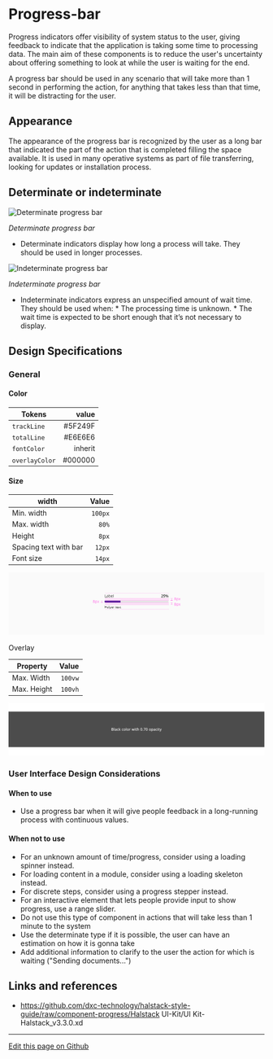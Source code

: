 # Progress-bar

Progress indicators offer visibility of system status to the user, giving feedback to indicate that the application is taking some time to processing data. The main aim of these components is to reduce the user's uncertainty about offering something to look at while the user is waiting for the end.

A progress bar should be used in any scenario that will take more than 1 second in performing the action, for anything that takes less than that time, it will be distracting for the user.

## Appearance

The appearance of the progress bar is recognized by the user as a long bar that indicated the part of the action that is completed filling the space available. It is used in many operative systems as part of file transferring, looking for updates or installation process.

## Determinate or indeterminate   
 
![Determinate progress bar](images/progress_determinate.png)

_Determinate progress bar_

* Determinate indicators display how long a process will take. They should be used in longer processes.

![Indeterminate progress bar](images/progress_indeterminate.png)

_Indeterminate progress bar_

* Indeterminate indicators express an unspecified amount of wait time. They should be used when:
        * The processing time is unknown.
        * The wait time is expected to be short enough that it’s not necessary to display.   


## Design Specifications

### General

#### Color

| Tokens         | value         |
| ------------   | ------------: |
| `trackLine`    |     #5F249F   |
| `totalLine`    |     #E6E6E6   |
| `fontColor`    |     inherit   |
| `overlayColor` |     #000000   |

#### Size

| width                 |   Value |
| --------------------- | ------: |
| Min. width            | `100px` |
| Max. width            |   `80%` |
| Height                |   `8px` |
| Spacing text with bar |  `12px` |
| Font size             |  `14px` |

![Specifications for progress bar component](images/progressbar_specs.png)

Overlay

| Property    |   Value |
| ----------- | ------: |
| Max. Width  | `100vw` |
| Max. Height | `100vh` |

![Theaming for progress bar component](images/progressbar_overlay.png)

### User Interface Design Considerations

#### When to use
* Use a progress bar when it will give people feedback in a long-running process with continuous values.

#### When not to use
* For an unknown amount of time/progress, consider using a loading spinner instead.
* For loading content in a module, consider using a loading skeleton instead.
* For discrete steps, consider using a progress stepper instead.
* For an interactive element that lets people provide input to show progress, use a range slider.
* Do not use this type of component in actions that will take less than 1 minute to the system
* Use the determinate type if it is possible, the user can have an estimation on how it is gonna take
* Add additional information to clarify to the user the action for which is waiting ("Sending documents...")

## Links and references

- https://github.com/dxc-technology/halstack-style-guide/raw/component-progress/Halstack UI-Kit/UI Kit-Halstack_v3.3.0.xd

____________________________________________________________

[Edit this page on Github](https://github.com/dxc-technology/halstack-style-guide/blob/master/guidelines/components/progressbar/README.md)
